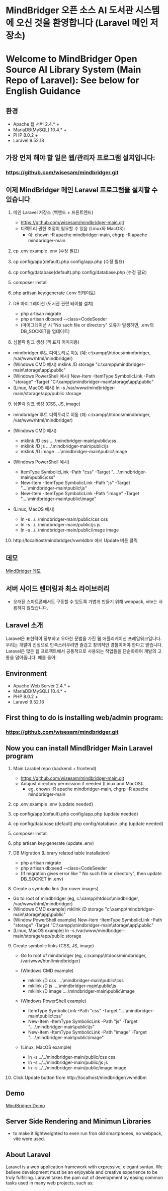 # MindBridger 오픈 소스 AI 도서관 시스템에 오신 것을 환영합니다 (Laravel 메인 저장소)
# Welcome to MindBridger Open Source AI Library System (Main Repo of Laravel): See below for English Guidance

## 환경
  - Apache 웹 서버 2.4.* +
  - MariaDB(MySQL) 10.4.* +
  - PHP 8.0.2 +
  - Laravel 9.52.18

## 가장 먼저 해야 할 일은 웹/관리자 프로그램 설치입니다:
### https://github.com/wisesam/mindbridger.git

## 이제 MindBridger 메인 Laravel 프로그램을 설치할 수 있습니다
1. 메인 Laravel 저장소 (백엔드 + 프론트엔드)
   - https://github.com/wisesam/mindbridger-main.git
   - 디렉토리 권한 조정이 필요할 수 있음 (Linux와 MacOS):
     - 예: chown -R apache mindbridger-main, chgrp -R apache mindbridger-main
2. cp .env.example .env  (수정 필요)
3. cp config/app(default).php config/app.php (수정 필요)
4. cp config/database(default).php config/database.php (수정 필요)
5. composer install
6. php artisan key:generate (.env 업데이트)
7. DB 마이그레이션 (도서관 관련 테이블 설치)
   - php artisan migrate
   - php artisan db:seed --class=CodeSeeder
   - (마이그레이션 시 "No such file or directory" 오류가 발생하면, .env의 DB_SOCKET을 업데이트)

8. 심볼릭 링크 생성 (책 표지 이미지용)
  - mindbridger 루트 디렉토리로 이동 (예: c:\xampp\htdocs\mindbridger, /var/www/html/mindbridger)
   - (Windows CMD 예시)  mklink /D storage "c:\xampp\mindbridger-main\storage\app\public"
   - (Windows PowerShell 예시) New-Item -ItemType SymbolicLink -Path "storage" -Target "C:\xampp\mindbridger-main\storage\app\public"
   - (Linux, MacOS 예시) ln -s /var/www/mindbridger-main/storage/app/public storage

9. 심볼릭 링크 생성 (CSS, JS, image)
  - mindbridger 루트 디렉토리로 이동 (예: c:\xampp\htdocs\mindbridger, /var/www/html/mindbridger)
  - (Windows CMD 예시)
    - mklink /D css ..\..\mindbridger-main\public\css
    - mklink /D js ..\..\mindbridger-main\public\js
    - mklink /D image ..\..\mindbridger-main\public\image

  - (Windows PowerShell 예시) 
    - ItemType SymbolicLink -Path "css" -Target "..\..\mindbridger-main\public\css"
    - New-Item -ItemType SymbolicLink -Path "js" -Target "..\..\mindbridger-main\public\js"
    - New-Item -ItemType SymbolicLink -Path "image" -Target "..\..\mindbridger-main\public\image"

  - (Linux, MacOS 예시)
    - ln -s ../../mindbridger-main/public/css css
    - ln -s ../../mindbridger-main/public/js js
    - ln -s ../../mindbridger-main/public/image image

10. http://localhost/mindbridger/vwmldbm 에서 Update 버튼 클릭
       
## 데모
<a href="https://wise4edu.net/mindbridger" target="_blank">MindBridger 데모</a>

## 서버 사이드 렌더링과 최소 라이브러리
- 오래된 스마트폰에서도 구동할 수 있도록 가볍게 만들기 위해 webpack, vite는 사용하지 않았습니다.

## Laravel 소개
Laravel은 표현력이 풍부하고 우아한 문법을 가진 웹 애플리케이션 프레임워크입니다. 우리는 개발이 진정으로 만족스러우려면 즐겁고 창의적인 경험이어야 한다고 믿습니다. Laravel은 많은 웹 프로젝트에서 공통적으로 사용되는 작업들을 단순화하여 개발의 고통을 덜어줍니다. 예를 들어:


## Environment
  - Apache Web Server 2.4.* +
  - MariaDB(MySQL) 10.4.* +
  - PHP 8.0.2 +
  - Laravel 9.52.18

##  First thing to do is installing web/admin program:
### https://github.com/wisesam/mindbridger.git

## Now you can install MindBridger Main Laravel program
1. Main Larabel repo (backend + frontend)
   - https://github.com/wisesam/mindbridger-main.git
   - Adujust directory permission if needed (Linux and MacOS):
     - eg, chown -R apache mindbridger-main, chgrp -R apache mindbridger-main
2. cp .env.example .env  (update needed)
3. cp config/app(default).php config/app.php (update needed)
4. cp config/database (default).php config/database .php (update needed)
5. composer install
6. php artisan key:generate (update .env)
7. DB Migration (Library related table installation)
   - php artisan migrate
   - php artisan db:seed --class=CodeSeeder
   - (If migration gives error like " No such file or directory", then update DB_SOCKET in .env)

8. Create a symbolic link (for cover images)
  - Go to root of mindbridger (eg, c:\xampp\htdocs\mindbridger, /var/www/html/mindbridger)
   - (Windows CMD example)  mklink /D storage "c:\xampp\mindbridger-main\storage\app\public"
   - (Window PowerShell example) New-Item -ItemType SymbolicLink -Path "storage" -Target "C:\xampp\mindbridger-main\storage\app\public"
   - (Linux, MacOS example) ln -s /var/www/mindbridger-main/storage/app/public storage
  
9. Create symbolic links (CSS, JS, image)
   - Go to root of mindbridger (eg, c:\xampp\htdocs\mindbridger, /var/www/html/mindbridger)
    - (Windows CMD example)
       - mklink /D css ..\..\mindbridger-main\public\css
       - mklink /D js ..\..\mindbridger-main\public\js
       - mklink /D image ..\..\mindbridger-main\public\image

    - (Windows PowerShell example) 
       - ItemType SymbolicLink -Path "css" -Target "..\..\mindbridger-main\public\css"
       - New-Item -ItemType SymbolicLink -Path "js" -Target "..\..\mindbridger-main\public\js"
       - New-Item -ItemType SymbolicLink -Path "image" -Target "..\..\mindbridger-main\public\image"

    - (Linux, MacOS example)
       - ln -s ../../mindbridger-main/public/css css
       - ln -s ../../mindbridger-main/public/js js
       - ln -s ../../mindbridger-main/public/image image
     
10. Click Update button from http://localhost/mindbridger/vwmldbm
       
## Demo
<a href="https://wise4edu.net/mindbridger" target="_blank">MindBridger Demo</a>

## Server Side Rendering and Minimun Libraries
- to make it lightweighted to even run fron old smartphones, no webpack, vite were used.

## About Laravel
Laravel is a web application framework with expressive, elegant syntax. We believe development must be an enjoyable and creative experience to be truly fulfilling. Laravel takes the pain out of development by easing common tasks used in many web projects, such as:

